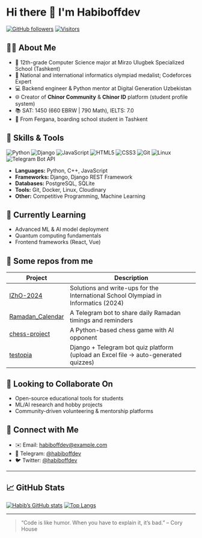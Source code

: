 <!--
**habiboffdev/habiboffdev** is a ✨ _special_ ✨ repository because its `README.md` (this file) appears on your GitHub profile.
-->

# Hi there 👋 I'm Habiboffdev

[![GitHub followers](https://img.shields.io/github/followers/habiboffdev?style=social)](https://github.com/habiboffdev)
[![Visitors](https://visitor-badge.glitch.me/badge?page_id=habiboffdev.habiboffdev)](https://github.com/habiboffdev)

## 👨‍🎓 About Me
- 🎒 12th-grade Computer Science major at Mirzo Ulugbek Specialized School (Tashkent)
- 🥇 National and international informatics olympiad medalist; Codeforces Expert
- 💻 Backend engineer & Python mentor at Digital Generation Uzbekistan
- 🌐 Creator of **Chinor Community** & **Chinor ID** platform (student profile system)
- 📚 SAT: 1450 (660 EBRW | 790 Math), IELTS: 7.0
- 📍 From Fergana, boarding school student in Tashkent

## 🚀 Skills & Tools
![Python](https://img.shields.io/badge/-Python-333333?style=flat&logo=python)
![Django](https://img.shields.io/badge/-Django-092E20?style=flat&logo=django)
![JavaScript](https://img.shields.io/badge/-JavaScript-333333?style=flat&logo=javascript)
![HTML5](https://img.shields.io/badge/-HTML5-E34F26?style=flat&logo=html5)
![CSS3](https://img.shields.io/badge/-CSS3-1572B6?style=flat&logo=css3)
![Git](https://img.shields.io/badge/-Git-F05032?style=flat&logo=git)
![Linux](https://img.shields.io/badge/-Linux-333333?style=flat&logo=linux)
![Telegram Bot API](https://img.shields.io/badge/-Telegram%20Bot%20API-0088CC?style=flat&logo=telegram)

- **Languages:** Python, C++, JavaScript  
- **Frameworks:** Django, Django REST Framework  
- **Databases:** PostgreSQL, SQLite  
- **Tools:** Git, Docker, Linux, Cloudinary  
- **Other:** Competitive Programming, Machine Learning

## 🌱 Currently Learning
- Advanced ML & AI model deployment  
- Quantum computing fundamentals  
- Frontend frameworks (React, Vue)

## 🔭 Some repos from me
| Project                          | Description                                                                              |
|----------------------------------|------------------------------------------------------------------------------------------|
| [IZhO-2024](https://github.com/habiboffdev/IZhO-2024)           | Solutions and write-ups for the International School Olympiad in Informatics (2024)      |
| [Ramadan_Calendar](https://github.com/habiboffdev/Ramadan_Calendar) | A Telegram bot to share daily Ramadan timings and reminders                              |
| [chess-project](https://github.com/habiboffdev/chess-project)   | A Python-based chess game with AI opponent                                               |
| [testopia](https://github.com/habiboffdev/testopia)             | Django + Telegram bot quiz platform (upload an Excel file → auto-generated quizzes)    |

## 👯 Looking to Collaborate On
- Open-source educational tools for students  
- ML/AI research and hobby projects  
- Community-driven volunteering & mentorship platforms

## 🤝 Connect with Me
- ✉️ Email: [habiboffdev@example.com](mailto:habiboffdev@example.com)  
- 💬 Telegram: [@habiboffdev](https://t.me/habiboffdev)  
- 🐦 Twitter: [@habiboffdev](https://twitter.com/habiboffdev)  

---

## 📈 GitHub Stats

[![Habib’s GitHub stats](https://github-readme-stats.vercel.app/api?username=habiboffdev&show_icons=true&theme=radical&count_private=true)](https://github.com/habiboffdev)
[![Top Langs](https://github-readme-stats.vercel.app/api/top-langs/?username=habiboffdev&layout=compact&theme=radical)](https://github.com/habiboffdev)

---

> “Code is like humor. When you have to explain it, it’s bad.” – Cory House
